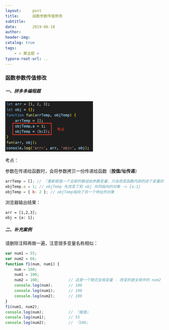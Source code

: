```yaml
---
layout:     post
title:      函数参数传值修改
subtitle:  
date:       2019-06-18
author:     
header-img: 
catalog: true
tags:
    - < 算法题 >
typora-root-url: ..
---
```


###  函数参数传值修改

##### 一、拼多多编程题

<img src="/../img/assets_2019/image-20210810143107273.png" alt="image-20210810143107273" style="zoom:30%;" />

考点：

参数在传递给函数时，会将参数拷贝一份传递给函数（**按值/址传递**）

```js
arrTemp = []; // 『重新赋值一个全新的数组给参数变量，只会改变函数内部的这个变量的引用，而不会影响到外部的原始数组』
objTemp.a = 1; // objTemp 先改变了和 obj 共同指向的对象 -> {a:1}
objTemp = { b: 2 }; // objTemp指向了另一个地址的对象
```

浏览器输出结果：

```
arr = [1,2,3];
obj = {a: 1};
```

##### 二、补充案例

请删除注释再做一遍，注意很多变量名称相似：

```js
var num1 = 55;
var num2 = 66;
function f1(num, num1) {
    num = 100;
    num1 = 100;
    num2 = 100; 			// 这是一个隐式全局变量 - 改变的是全局中的 num2
    console.log(num); 		// 100
    console.log(num1); 		// 100
    console.log(num2); 		// 100
}
f1(num1, num2);
console.log(num); 			// 『报错』
console.log(num1); 			// 55
console.log(num2); 			// 『100』
```
